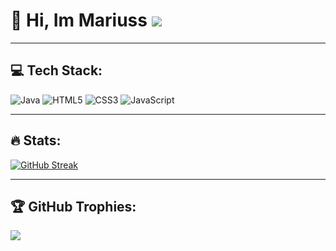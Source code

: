 
# 👋 Hi, Im Mariuss [![](https://visitcount.itsvg.in/api?id=EL-Kotziii&icon=6&color=12)](https://visitcount.itsvg.in)

---

## 💻 Tech Stack:
![Java](https://img.shields.io/badge/java-%23ED8B00.svg?style=for-the-badge&logo=java&logoColor=white)
![HTML5](https://img.shields.io/badge/html5-%23E34F26.svg?style=for-the-badge&logo=html5&logoColor=white)
![CSS3](https://img.shields.io/badge/css3-%231572B6.svg?style=for-the-badge&logo=css3&logoColor=white)
![JavaScript](https://img.shields.io/badge/javascript-%23323330.svg?style=for-the-badge&logo=javascript&logoColor=%23F7DF1E)

---

## 🔥 Stats:

[![GitHub Streak](https://github-readme-streak-stats.herokuapp.com?user=EL-Kotziii&theme=dracula&hide_border=false)](https://git.io/streak-stats)

---

## 🏆 GitHub Trophies:
![](https://github-profile-trophy.vercel.app/?username=EL-Kotziii&theme=dracula&no-frame=false&no-bg=false&margin-w=4)
